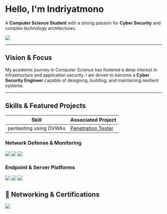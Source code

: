 # Hello, I'm Indriyatmono

A **Computer Science Student** with a strong passion for **Cyber Security** and complex technology architectures.

<a href="[PASTIKAN LINK INI ADALAH PROFIL LINKEDIN ANDA]"><img src="https://img.shields.io/badge/-LinkedIn-0072b1?&style=for-the-badge&logo=linkedin&logoColor=white" /></a>

---

## Vision & Focus

My academic journey in Computer Science has fostered a deep interest in infrastructure and application security. I am driven to become a **Cyber Security Engineer** capable of designing, building, and maintaining resilient systems.

---

## Skills & Featured Projects
| Skill                                         | Associated Project         |
|-----------------------------------------------|----------------------------|
| pentesting using DVWAs          | <a href="https://github.com/indrikalis/Pentesting.git">Penetration Tester</a>|

### Network Defense & Monitoring
<div>
    <img src="https://img.shields.io/badge/-Wireshark-1679A7?&style=for-the-badge&logo=Wireshark&logoColor=white" />
    <img src="https://img.shields.io/badge/-Suricata-EF3B2D?&style=for-the-badge&logo=Suricata&logoColor=white" />
    <img src="https://img.shields.io/badge/-Zeek-777BB4?&style=for-the-badge&logo=Zeek&logoColor=white" />
</div>

### Endpoint & Server Platforms
<div>
    <img src="https://img.shields.io/badge/-Ubuntu_Server-E95420?&style=for-the-badge&logo=Ubuntu&logoColor=white" />
    <img src="https://img.shields.io/badge/-Microsoft_Defender_for_Endpoint-00A4EF?&style=for-the-badge&logo=Microsoft&logoColor=white" />
    <img src="https://img.shields.io/badge/-Velociraptor-4B275F?&style=for-the-badge&logo=Velociraptor&logoColor=white" />
</div>


## 🏅 Networking & Certifications

<div>
    <img src="https://img.shields.io/badge/Cisco_Networking_Academy-CCNA_1-1F6DD5?style=for-the-badge&logo=cisco&logoColor=white" />
</div>
